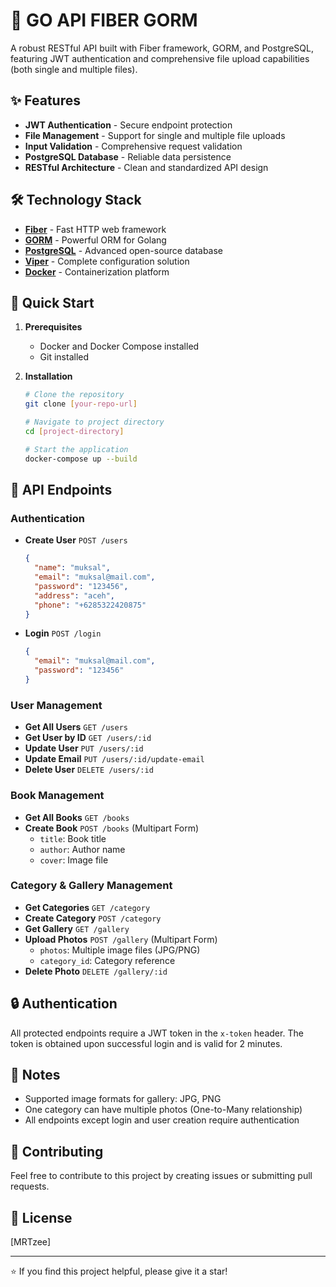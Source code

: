 # 🚀 GO API FIBER GORM

A robust RESTful API built with Fiber framework, GORM, and PostgreSQL, featuring JWT authentication and comprehensive file upload capabilities (both single and multiple files).

## ✨ Features

- **JWT Authentication** - Secure endpoint protection
- **File Management** - Support for single and multiple file uploads
- **Input Validation** - Comprehensive request validation
- **PostgreSQL Database** - Reliable data persistence
- **RESTful Architecture** - Clean and standardized API design

## 🛠 Technology Stack

- **[Fiber](https://gofiber.io/)** - Fast HTTP web framework
- **[GORM](https://gorm.io/)** - Powerful ORM for Golang
- **[PostgreSQL](https://www.postgresql.org/)** - Advanced open-source database
- **[Viper](https://github.com/spf13/viper)** - Complete configuration solution
- **[Docker](https://www.docker.com/)** - Containerization platform

## 🚀 Quick Start

1. **Prerequisites**
   - Docker and Docker Compose installed
   - Git installed

2. **Installation**
   ```bash
   # Clone the repository
   git clone [your-repo-url]

   # Navigate to project directory
   cd [project-directory]

   # Start the application
   docker-compose up --build
   ```

## 📌 API Endpoints

### Authentication
- **Create User** `POST /users`
  ```json
  {
    "name": "muksal",
    "email": "muksal@mail.com",
    "password": "123456",
    "address": "aceh",
    "phone": "+6285322420875"
  }
  ```

- **Login** `POST /login`
  ```json
  {
    "email": "muksal@mail.com",
    "password": "123456"
  }
  ```

### User Management
- **Get All Users** `GET /users`
- **Get User by ID** `GET /users/:id`
- **Update User** `PUT /users/:id`
- **Update Email** `PUT /users/:id/update-email`
- **Delete User** `DELETE /users/:id`

### Book Management
- **Get All Books** `GET /books`
- **Create Book** `POST /books` (Multipart Form)
  - `title`: Book title
  - `author`: Author name
  - `cover`: Image file

### Category & Gallery Management
- **Get Categories** `GET /category`
- **Create Category** `POST /category`
- **Get Gallery** `GET /gallery`
- **Upload Photos** `POST /gallery` (Multipart Form)
  - `photos`: Multiple image files (JPG/PNG)
  - `category_id`: Category reference
- **Delete Photo** `DELETE /gallery/:id`

## 🔒 Authentication

All protected endpoints require a JWT token in the `x-token` header. The token is obtained upon successful login and is valid for 2 minutes.

## 📝 Notes

- Supported image formats for gallery: JPG, PNG
- One category can have multiple photos (One-to-Many relationship)
- All endpoints except login and user creation require authentication

## 🤝 Contributing

Feel free to contribute to this project by creating issues or submitting pull requests.

## 📄 License

[MRTzee]

---
⭐️ If you find this project helpful, please give it a star!
